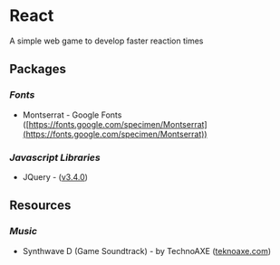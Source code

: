 # React
A simple web game to develop faster reaction times

## Packages

### *Fonts*
- Montserrat - Google Fonts ([https://fonts.google.com/specimen/Montserrat](https://fonts.google.com/specimen/Montserrat))

### *Javascript Libraries*
- JQuery - ([v3.4.0](https://code.jquery.com/jquery-3.4.0.min.js))

## Resources

### *Music*
- Synthwave D (Game Soundtrack) - by TechnoAXE ([teknoaxe.com](http://teknoaxe.com/))
